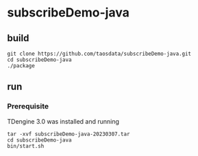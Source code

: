 # subscribeDemo-java

## build

```shell
git clone https://github.com/taosdata/subscribeDemo-java.git
cd subscribeDemo-java
./package
```

## run

### Prerequisite

TDengine 3.0 was installed and running


```shell
tar -xvf subscribeDemo-java-20230307.tar
cd subscribeDemo-java
bin/start.sh
```
